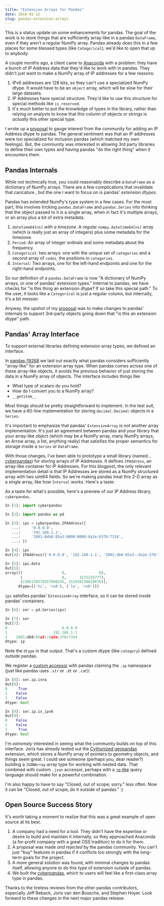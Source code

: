 ```yaml
---
title: "Extension Arrays for Pandas"
date: 2018-02-12
slug: pandas-extension-arrays
---
```


This is a status update on some enhancements for pandas. The goal of the work
is to store things that are sufficiently array-like in a pandas ``DataFrame``,
even if they aren't a regular NumPy array. Pandas already does this in a few
places for some blessed types (like `Categorical`); we'd like to open that up to
anybody.

A couple months ago, a client came to [Anaconda][anaconda] with a problem: they
have a bunch of IP Address data that they'd like to work with in pandas. They
didn't just want to make a NumPy array of IP addresses for a few reasons:

1. IPv6 addresses are 128 bits, so they can't use a specialized NumPy dtype. It
   would have to be an `object` array, which will be slow for their large
   datasets.
2. IP Addresses have special structure. They'd like to use this structure for
   special methods like `is_reserved`.
3. It's much better to put the knowledge of types in the library, rather than
   relying on analysts to know that this column of objects or strings is
   *actually* this other special type.

I wrote up a [proposal][proposal] to gauge interest from the community for
adding an IP Address dtype to pandas. The general sentiment was that an IP
addresses were too specialized for inclusion pandas (which matched my own
feelings). But, the community was interested in allowing 3rd party libraries to
define their own types and having pandas "do the right thing" when it encounters
them.

## Pandas Internals

While not technically true, you could reasonably describe a `DataFrame` as a
dictionary of NumPy arrays. There are a few complications that invalidate that
caricature , but the one I want to focus on is pandas' *extension dtypes*.

Pandas has extended NumPy's type system in a few cases. For the most part, this
involves tricking ``pandas.DataFrame`` and ``pandas.Series`` into thinking that
the object passed to it is a single array, when in fact it's multiple arrays, or
an array plus a bit of extra metadata.

1. `datetime64[ns]` *with a timezone*. A regular `numpy.datetime64[ns]` array
   (which is really just an array of integers) plus some metadata for the
   timezone.
2. `Period`: An array of integer ordinals and some metadata about the frequency.
3. `Categorical`: two arrays: one with the unique set of `categories`
   and a second array of `codes`, the positions in `categories`.
4. `Interval`: Two arrays, one for the left-hand endpoints and one for the
   right-hand endpoints.

So our definition of a `pandas.DataFrame` is now "A dictionary of NumPy arrays,
or one of pandas' extension types." Internal to pandas, we have checks for "is
this thing an extension dtype? If so take this special path." To the user, it
looks like a `Categorical` is just a regular column, but internally, it's a bit
messier.

Anyway, the upshot of my [proposal][proposal] was to make changes to pandas'
internals to support 3rd-party objects going down that "is this an extension
dtype" path.

## Pandas' Array Interface

To support external libraries defining extension array types, we defined an interface.

In [pandas-19268][interface] we laid out exactly what pandas considers
sufficiently "array-like" for an extension array type. When pandas comes across
one of these array-like objects, it avoids the previous behavior of just storing
the data in a NumPy array of objects. The interface includes things like 

- What type of scalars do you hold?
- How do I convert you to a NumPy array?
- `__getitem__`

Most things should be pretty straightforward to implement. In the test suit, we
have a 60-line implementation for storing `decimal.Decimal` objects in a
`Series`.

It's important to emphasize that pandas' `ExtensionArray` is *not* another array
implementation. It's just an agreement between pandas and your library that your
array-like object (which may be a NumPy array, many NumPy arrays, an Arrow
array, a list, anything really) that satisfies the proper semantics for storage
inside a `Series` or `DataFrame`.

With those changes, I've been able to prototype a small library (named...
[cyberpandas][cyberpandas]) for storing arrays of IP Addresses. It defines
`IPAddress`, an array-like container for IP Addresses. For this blogpost, the
only relevant implementation detail is that IP Addresses are stored as a NumPy
structured array with two uint64 fields. So we're making pandas treat this 2-D
array as a single array, like how `Interval` works. Here's a taste:

As a taste for what's possible, here's a preview of our IP Address library,
`cyberpandas`.

```python
In [1]: import cyberpandas

In [2]: import pandas as pd

In [3]: ips = cyberpandas.IPAddress([
   ...:     '0.0.0.0',
   ...:     '192.168.1.1',
   ...:     '2001:0db8:85a3:0000:0000:8a2e:0370:7334',
   ...: ])

In [4]: ips
Out[4]: IPAddress(['0.0.0.0', '192.168.1.1', '2001:db8:85a3::8a2e:370:7334'])

In [5]: ips.data
Out[5]:
array([(                  0,               0),
       (                  0,      3232235777),
       (2306139570357600256, 151930230829876)],
      dtype=[('hi', '>u8'), ('lo', '>u8')])

```

`ips` satisfies pandas' `ExtensionArray` interface, so it can be stored inside
pandas' containers.

```python
In [6]: ser = pd.Series(ips)

In [7]: ser
Out[7]:
0                         0.0.0.0
1                     192.168.1.1
2    2001:db8:85a3::8a2e:370:7334
dtype: ip
```

Note the `dtype` in that output. That's a custom dtype (like `category`) defined
*outside* pandas.

We register a [custom accessor][accessor] with pandas claiming the `.ip`
namespace (just like pandas uses `.str` or `.dt` or `.cat`):

```python
In [8]: ser.ip.isna
Out[8]:
0     True
1    False
2    False
dtype: bool

In [9]: ser.ip.is_ipv6
Out[9]:
0    False
1    False
2     True
dtype: bool
```

I'm *extremely* interested in seeing what the community builds on top of this
interface. Joris has already tested out the [Cythonized geopandas](geopandas)
extension, which stores a NumPy array of pointers to geometry objects, and
things seem great. I could see someone (perhaps you, dear reader?) building a
`JSONArray` array type for working with nested data. That combined with custom
`.json` accessor, perhaps with a [`jq`-like][jq] query language should make for
a powerful combination.

I'm also happy to have to say "Closed, out of scope; sorry." less often. Now it
can be "Closed, out of scope; do it outside of pandas." :)

## Open Source Success Story

It's worth taking a moment to realize that this was a great example of open
source at its best.

1. A company had a need for a tool. They didn't have the expertise or desire to
   build and maintain it internally, so they approached Anaconda (a for-profit
   company with a great OSS tradition) to do it for them.
2. A proposal was made *and rejected* by the pandas community. You can't just
   "buy" features in pandas if it conflicts too strongly with the long-term
   goals for the project.
3. A more general solution was found, with minimal changes to pandas itself,
   allowing anyone to do this type of extension outside of pandas.
4. We built the [cyberpandas][cyberpandas], which to users will feel like a
   first-class array type in pandas.

Thanks to the tireless reviews from the other pandas contributors, especially
Jeff Reback, Joris van den Bossche, and Stephen Hoyer. Look forward to these
changes in the next major pandas release.

[accessor]: http://pandas-docs.github.io/pandas-docs-travis/developer.html#developer-register-accessors
[anaconda]: https://www.anaconda.com/
[cyberpandas]: https://github.com/ContinuumIO/cyberpandas
[geopandas]: https://jorisvandenbossche.github.io/blog/2017/09/19/geopandas-cython/
[interface]: https://github.com/pandas-dev/pandas/pull/19268
[ipaddress]: https://docs.python.org/3/library/ipaddress.html
[jq]: https://stedolan.github.io/jq/
[proposal]: https://github.com/pandas-dev/pandas/issues/18767
